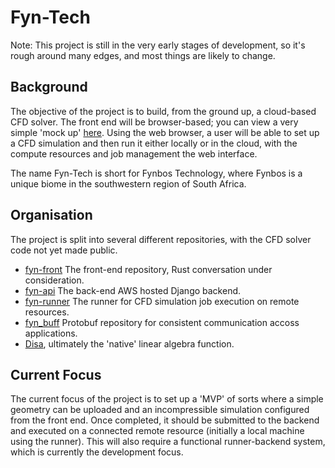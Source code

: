 # Fyn-Tech

Note: This project is still in the very early stages of development, so it's rough around many edges, and most things are likely to change.

## Background

The objective of the project is to build, from the ground up, a cloud-based CFD solver. The front end will be browser-based; you can view a very simple 'mock up' [here](https://fyn-tech.com/). 
Using the web browser, a user will be able to set up a CFD simulation and then run it either locally or in the cloud, with the compute resources and job management the web interface.

The name Fyn-Tech is short for Fynbos Technology, where Fynbos is a unique biome in the southwestern region of South Africa.

## Organisation

The project is split into several different repositories, with the CFD solver code not yet made public. 
- [fyn-front](https://github.com/fyn-tech/fyn-front) The front-end repository, Rust conversation under consideration.
- [fyn-api](https://github.com/fyn-tech/fyn-api) The back-end AWS hosted Django backend.
- [fyn-runner](https://github.com/fyn-tech/fyn-runner) The runner for CFD simulation job execution on remote resources.
- [fyn_buff](https://github.com/fyn-tech/fyn_buf) Protobuf repository for consistent communication accoss applications.
- [Disa](https://github.com/bevanwsjones/Disa), ultimately the 'native' linear algebra function.

## Current Focus

The current focus of the project is to set up a 'MVP' of sorts where a simple geometry can be uploaded and an incompressible simulation configured from the front end.
Once completed, it should be submitted to the backend and executed on a connected remote resource (initially a local machine using the runner). 
This will also require a functional runner-backend system, which is currently the development focus. 
